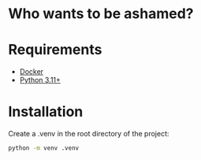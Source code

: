 # Who wants to be ashamed?

# Requirements
- [Docker](https://www.docker.com/)
- [Python 3.11+](https://www.python.org/downloads/)

# Installation

Create a .venv in the root directory of the project:

```bash
python -m venv .venv
```
